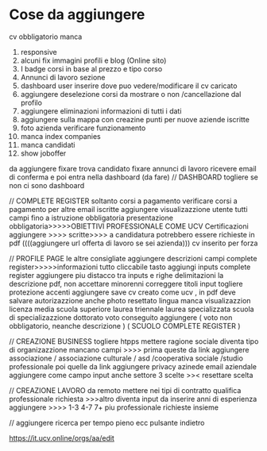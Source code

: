 # Cose da aggiungere
cv obbligatorio manca





1. responsive
2. alcuni fix immagini profili e blog (Online sito)
3. I badge corsi in base al prezzo e tipo corso 
9. Annunci di lavoro sezione
10. dashboard user inserire dove puo vedere/modificare il cv caricato
12. aggiungere deselezione corsi da mostrare o non /cancellazione dal profilo
13. aggiungere eliminazioni informazioni di tutti i dati
16. aggiungere sulla mappa con creazine punti per nuove aziende iscritte
19. foto azienda verificare funzionamento
20. manca index companies
22. manca candidati
23. show joboffer

da aggiungere
fixare trova candidato 
fixare annunci di lavoro
ricevere email di conferma e poi entra nella dashboard (da fare)
// DASHBOARD
togliere se non ci sono dashboard

// COMPLETE REGISTER
soltanto corsi a pagamento
verificare corsi a pagamento per altre email iscritte
aggiungere visualizazzione utente
tutti campi fino a istruzione obbligatoria
presentazione obbligatoria>>>>>OBIETTIVI PROFESSIONALE COME UCV
Certificazioni aggiungere >>>> scritte>>>> a candidatura potrebbero essere richieste in pdf
((((aggiungere url offerta di lavoro se sei azienda)))
cv inserito per forza 

// PROFILE PAGE
le altre consigliate 
aggiungere descrizioni campi complete register>>>>>informazioni
tutto cliccabile tasto aggiungi inputs complete register
aggiungere piu distacco tra inputs e righe delimitazioni
la descrizione pdf, non accettare minorenni 
correggere titoli input togliere protezione accenti
aggiungere save cv creato come ucv , in pdf
deve salvare autorizazzione
anche photo
resettato lingua manca visualizazzion
licenza media
scuola superiore
laurea triennale
laurea specializzata
scuola di specializazzione
dottorato
voto conseguito aggiungere ( voto non obbligatorio, neanche descrizione ) ( SCUOLO COMPLETE REGISTER ) 

// CREAZIONE BUSINESS
togliere htpps mettere 
ragione sociale diventa tipo di organizazzione mancano campi >>>> prima queste da link aggiungere associazione / associazione culturale / asd /cooperativa sociale /studio professionale poi quelle da link
aggiungere privacy azinede
email aziendale aggiungere come campo input
anche settore 3 scelte >>< resettare scelta 

// CREAZIONE LAVORO
da remoto mettere nei tipi di contratto
qualifica professionale richiesta >>>altro diventa input da inserire 
anni di esperienza aggiungere >>>> 1-3 4-7 7+
piu professionale richieste insieme 

// aggiungere ricerca per tempo pieno ecc
pulsante indietro

https://it.ucv.online/orgs/aa/edit
